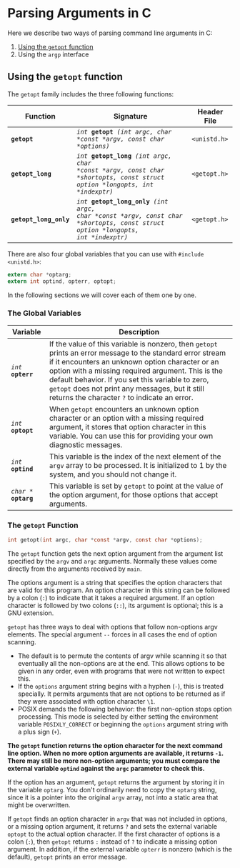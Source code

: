 # Parsing Arguments in C

Here we describe two ways of parsing command line arguments in C:

1. [Using the `getopt` function](#using-the-getopt-function)
2. Using the `argp` interface

## Using the `getopt` function

The `getopt` family includes the three following functions:

| Function | Signature | Header File |
|----------|-----------|-------------|
| **`getopt`** | <code>_int_ **getopt** _(int argc, char *const *argv, const char *options)_</code> | `<unistd.h>` |
| **`getopt_long`** | <code>_int_ **getopt_long** _(int argc, char *const *argv, const char *shortopts, const struct option *longopts, int *indexptr)_</code> | `<getopt.h>` |
| **`getopt_long_only`** | <code>_int_ **getopt_long_only** _(int argc, char *const *argv, const char *shortopts, const struct option *longopts, int *indexptr)_</code> | `<getopt.h>` |

There are also four global variables that you can use with `#include <unistd.h>`:

```c
extern char *optarg;
extern int optind, opterr, optopt;
```

In the following sections we will cover each of them one by one.

### The Global Variables

| Variable | Description |
|----------|-------------|
| <code>_int_ **opterr**</code> | If the value of this variable is nonzero, then `getopt` prints an error message to the standard error stream if it encounters an unknown option character or an option with a missing required argument. This is the default behavior. If you set this variable to zero, `getopt` does not print any messages, but it still returns the character `?` to indicate an error. |
| <code>_int_ **optopt**</code> | When `getopt` encounters an unknown option character or an option with a missing required argument, it stores that option character in this variable. You can use this for providing your own diagnostic messages. |
| <code>_int_ **optind**</code> | This variable is the index of the next element of the `argv` array to be processed. It is initialized to 1 by the system, and you should not change it. |
| <code>_char *_ **optarg**</code> | This variable is set by `getopt` to point at the value of the option argument, for those options that accept arguments. |

### The `getopt` Function

```c
int getopt(int argc, char *const *argv, const char *options);
```

The `getopt` function gets the next option argument from the argument list specified by the `argv` and `argc` arguments. Normally these values come directly from the arguments received by `main`.

The options argument is a string that specifies the option characters that are valid for this program. An option character in this string can be followed by a colon (`:`) to indicate that it takes a required argument. If an option character is followed by two colons (`::`), its argument is optional; this is a GNU extension.

`getopt` has three ways to deal with options that follow non-options argv elements. The special argument `--` forces in all cases the end of option scanning.


* The default is to permute the contents of argv while scanning it so that eventually all the non-options are at the end. This allows options to be given in any order, even with programs that were not written to expect this.
* If the `options` argument string begins with a hyphen (`-`), this is treated specially. It permits arguments that are not options to be returned as if they were associated with option character `\1`.
* POSIX demands the following behavior: the first non-option stops option processing. This mode is selected by either setting the environment variable `POSIXLY_CORRECT` or beginning the `options` argument string with a plus sign (`+`).

**The `getopt` function returns the option character for the next command line option. When no more option arguments are available, it returns `-1`. There may still be more non-option arguments; you must compare the external variable `optind` against the `argc` parameter to check this.**

If the option has an argument, `getopt` returns the argument by storing it in the variable `optarg`. You don't ordinarily need to copy the `optarg` string, since it is a pointer into the original `argv` array, not into a static area that might be overwritten.

If `getopt` finds an option character in `argv` that was not included in options, or a missing option argument, it returns `?` and sets the external variable `optopt` to the actual option character. If the first character of options is a colon (`:`), then `getopt` returns `:` instead of `?` to indicate a missing option argument. In addition, if the external variable `opterr` is nonzero (which is the default), `getopt` prints an error message.